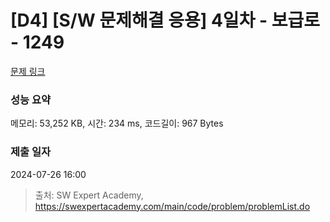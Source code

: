 # [D4] [S/W 문제해결 응용] 4일차 - 보급로 - 1249 

[문제 링크](https://swexpertacademy.com/main/code/problem/problemDetail.do?contestProbId=AV15QRX6APsCFAYD) 

### 성능 요약

메모리: 53,252 KB, 시간: 234 ms, 코드길이: 967 Bytes

### 제출 일자

2024-07-26 16:00



> 출처: SW Expert Academy, https://swexpertacademy.com/main/code/problem/problemList.do